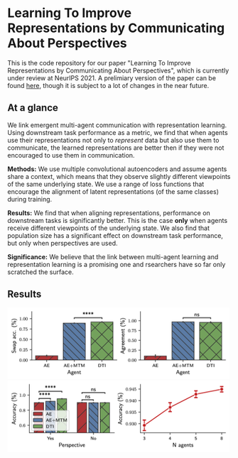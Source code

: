 # Learning To Improve Representations by Communicating About Perspectives

This is the code repository for our paper "Learning To Improve Representations by Communicating About Perspectives", which is currently under review at NeurIPS 2021. A prelimiary version of the paper can be found [here](https://drive.google.com/file/d/12jiAi9Xqq04RYj-vWK_z2wapRaOaQdqO/view?usp=sharing), though it is subject to a lot of changes in the near future.

## At a glance
We link emergent multi-agent communication with representation learning. Using downstream task performance as a metric, we find that when agents use their representations not only to _represent_ data but also use them to communicate, the learned representations are better then if they were not encouraged to use them in communication.

**Methods:** We use multiple convolutional autoencoders and assume agents share a context, which means that they observe slightly different viewpoints of the same underlying state. We use a range of loss functions that encourage the alignment of latent representations (of the same classes) during training. 

**Results:** We find that when aligning representations, performance on downstream tasks is significantly better. This is the case **only** when agents receive different viewpoints of the underlying state. We also find that population size has a significant effect on downstream task performance, but only when perspectives are used.

**Significance:** We believe that the link between multi-agent learning and representation learning is a promising one and rsearchers have so far only scratched the surface.

## Results
<img src="prod/swap.png" alt="drawing" width="500"/>

<img src="prod/persp.png" alt="drawing" width="500"/>
